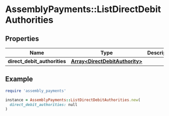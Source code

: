 # AssemblyPayments::ListDirectDebitAuthorities

## Properties

| Name | Type | Description | Notes |
| ---- | ---- | ----------- | ----- |
| **direct_debit_authorities** | [**Array&lt;DirectDebitAuthority&gt;**](DirectDebitAuthority.md) |  | [optional] |

## Example

```ruby
require 'assembly_payments'

instance = AssemblyPayments::ListDirectDebitAuthorities.new(
  direct_debit_authorities: null
)
```


